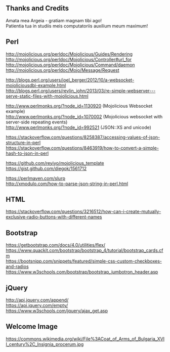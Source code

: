 Thanks and Credits
--------------------------------------------------------------------------------
Amata mea Argeia - gratiam magnam tibi ago!  
Patientia tua in studiis meis computatoriis auxilium meum maximum!  

## Perl
http://mojolicious.org/perldoc/Mojolicious/Guides/Rendering  
http://mojolicious.org/perldoc/Mojolicious/Controller#url_for  
http://mojolicious.org/perldoc/Mojolicious/Command/daemon  
http://mojolicious.org/perldoc/Mojo/Message/Request  

http://blogs.perl.org/users/joel_berger/2012/10/a-websocket-mojoliciousdbi-example.html  
http://blogs.perl.org/users/revlin_john/2013/03/re-simple-webserver---serve-static-files-with-mojolicious.html  

http://www.perlmonks.org/?node_id=1130920 (Mojolicious Websocket example)  
http://www.perlmonks.org/?node_id=1070002 (Mojolicious websocket with server-side repeating events)  
http://www.perlmonks.org/?node_id=992521 (JSON::XS and unicode)  

https://stackoverflow.com/questions/8258387/accessing-values-of-json-structure-in-perl  
https://stackoverflow.com/questions/8463919/how-to-convert-a-simple-hash-to-json-in-perl  

https://github.com/reyiyo/mojolicious_template  
https://gist.github.com/diegok/1561712  

https://perlmaven.com/slurp  
http://xmodulo.com/how-to-parse-json-string-in-perl.html  

## HTML
https://stackoverflow.com/questions/3216512/how-can-i-create-mutually-exclusive-radio-buttons-with-different-names  

## Bootstrap
https://getbootstrap.com/docs/4.0/utilities/flex/  
https://www.quackit.com/bootstrap/bootstrap_4/tutorial/bootstrap_cards.cfm  
https://bootsnipp.com/snippets/featured/simple-css-custom-checkboxes-and-radios  
https://www.w3schools.com/bootstrap/bootstrap_jumbotron_header.asp  

## jQuery
http://api.jquery.com/append/  
https://api.jquery.com/empty/  
https://www.w3schools.com/jquery/ajax_get.asp  

## Welcome Image
https://commons.wikimedia.org/wiki/File%3ACoat_of_Arms_of_Bulgaria_XVII_century%2C_Insignia_procerum.jpg  
